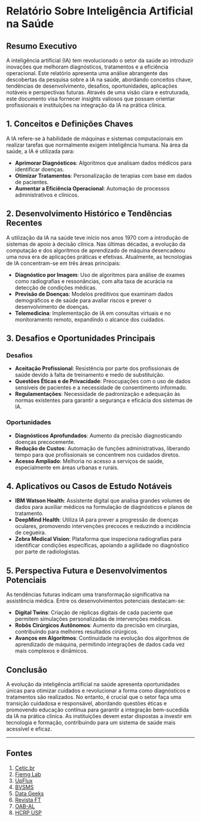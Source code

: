 # Relatório Sobre Inteligência Artificial na Saúde

## Resumo Executivo
A inteligência artificial (IA) tem revolucionado o setor da saúde ao introduzir inovações que melhoram diagnósticos, tratamentos e a eficiência operacional. Este relatório apresenta uma análise abrangente das descobertas da pesquisa sobre a IA na saúde, abordando conceitos chave, tendências de desenvolvimento, desafios, oportunidades, aplicações notáveis e perspectivas futuras. Através de uma visão clara e estruturada, este documento visa fornecer insights valiosos que possam orientar profissionais e instituições na integração da IA na prática clínica.

## 1. Conceitos e Definições Chaves
A IA refere-se à habilidade de máquinas e sistemas computacionais em realizar tarefas que normalmente exigem inteligência humana. Na área da saúde, a IA é utilizada para:
- **Aprimorar Diagnósticos**: Algoritmos que analisam dados médicos para identificar doenças.
- **Otimizar Tratamentos**: Personalização de terapias com base em dados de pacientes.
- **Aumentar a Eficiência Operacional**: Automação de processos administrativos e clínicos.

## 2. Desenvolvimento Histórico e Tendências Recentes
A utilização da IA na saúde teve início nos anos 1970 com a introdução de sistemas de apoio à decisão clínica. Nas últimas décadas, a evolução da computação e dos algoritmos de aprendizado de máquina desencadeou uma nova era de aplicações práticas e efetivas. Atualmente, as tecnologias de IA concentram-se em três áreas principais:
- **Diagnóstico por Imagem**: Uso de algoritmos para análise de exames como radiografias e ressonâncias, com alta taxa de acurácia na detecção de condições médicas.
- **Previsão de Doenças**: Modelos preditivos que examinam dados demográficos e de saúde para avaliar riscos e prever o desenvolvimento de doenças.
- **Telemedicina**: Implementação de IA em consultas virtuais e no monitoramento remoto, expandindo o alcance dos cuidados.

## 3. Desafios e Oportunidades Principais
### Desafios
- **Aceitação Profissional**: Resistência por parte dos profissionais de saúde devido à falta de treinamento e medo de substituição.
- **Questões Éticas e de Privacidade**: Preocupações com o uso de dados sensíveis de pacientes e a necessidade de consentimento informado.
- **Regulamentações**: Necessidade de padronização e adequação às normas existentes para garantir a segurança e eficácia dos sistemas de IA.

### Oportunidades
- **Diagnósticos Aprofundados**: Aumento da precisão diagnosticando doenças precocemente.
- **Redução de Custos**: Automação de funções administrativas, liberando tempo para que profissionais se concentrem nos cuidados diretos.
- **Acesso Ampliado**: Melhoria no acesso a serviços de saúde, especialmente em áreas urbanas e rurais.

## 4. Aplicativos ou Casos de Estudo Notáveis
- **IBM Watson Health**: Assistente digital que analisa grandes volumes de dados para auxiliar médicos na formulação de diagnósticos e planos de tratamento.
- **DeepMind Health**: Utiliza IA para prever a progressão de doenças oculares, promovendo intervenções precoces e reduzindo a incidência de cegueira.
- **Zebra Medical Vision**: Plataforma que inspeciona radiografias para identificar condições específicas, apoiando a agilidade no diagnóstico por parte de radiologistas.

## 5. Perspectiva Futura e Desenvolvimentos Potenciais
As tendências futuras indicam uma transformação significativa na assistência médica. Entre os desenvolvimentos potenciais destacam-se:
- **Digital Twins**: Criação de réplicas digitais de cada paciente que permitem simulações personalizadas de intervenções médicas.
- **Robôs Cirúrgicos Autônomos**: Aumento da precisão em cirurgias, contribuindo para melhores resultados cirúrgicos.
- **Avanços em Algoritmos**: Continuidade na evolução dos algoritmos de aprendizado de máquina, permitindo integrações de dados cada vez mais complexos e dinâmicos.

## Conclusão
A evolução da inteligência artificial na saúde apresenta oportunidades únicas para otimizar cuidados e revolucionar a forma como diagnósticos e tratamentos são realizados. No entanto, é crucial que o setor faça uma transição cuidadosa e responsável, abordando questões éticas e promovendo educação contínua para garantir a integração bem-sucedida da IA na prática clínica. As instituições devem estar dispostas a investir em tecnologia e formação, contribuindo para um sistema de saúde mais acessível e eficaz.

---

## Fontes
1. [Cetic.br](https://cetic.br/media/docs/publicacoes/7/20240903150639/estudos_setoriais-ia-na-saude.pdf)
2. [Fiemg Lab](https://fiemglab.com.br/inteligencia-artificial-na-saude/)
3. [UpFlux](https://www.upflux.net/pt/blog/inteligencia-artificial-na-saude/)
4. [BVSMS](https://bvsms.saude.gov.br/revolucao-da-inteligencia-artificial-uso-na-saude-traz-novas-possibilidades/)
5. [Data Geeks](https://www.datageeks.com.br/inteligencia-artificial/)
6. [Revista FT](https://revistaft.com.br/utilizacao-da-inteligencia-artificial-na-medicina/)
7. [OAB-AL](https://www.oab-al.org.br/2024/10/inteligencia-artificial-na-saude-inovacoes-e-desafios-sob-uma-perspectiva-juridica/)
8. [HCRP USP](https://hcrp.usp.br/revistaqualidadehc/uploads/Artigos/509/509.pdf)
